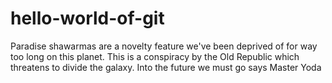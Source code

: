 # hello-world-of-git

Paradise shawarmas are a novelty feature we've been deprived of for way too long on this planet. This is a conspiracy by the Old Republic which threatens to divide the galaxy. Into the future we must go says Master Yoda
